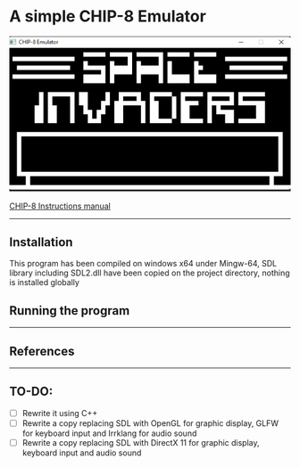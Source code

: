 # A simple CHIP-8 Emulator

![](images/image.png)

[CHIP-8 Instructions manual](http://devernay.free.fr/hacks/chip8/C8TECH10.HTM)

___

## Installation
This program has been compiled on windows x64 under Mingw-64, SDL library including SDL2.dll have been copied on the project directory, nothing is installed globally
## Running the program

___
## References

___
## TO-DO:
- [ ] Rewrite it using C++
- [ ] Rewrite a copy replacing SDL with OpenGL for graphic display, GLFW for keyboard input and Irrklang for audio sound
- [ ] Rewrite a copy replacing SDL with DirectX 11 for graphic display, keyboard input and audio sound